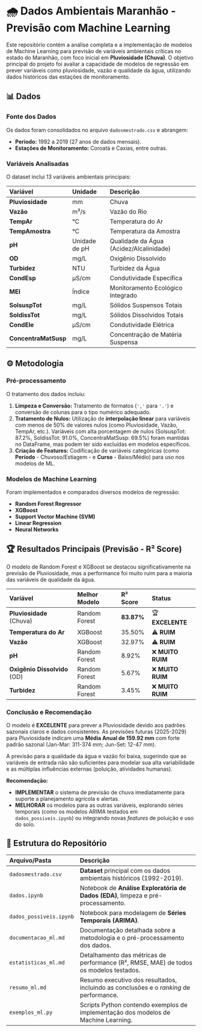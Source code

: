 


# 🌧️ Dados Ambientais Maranhão - Previsão com Machine Learning

Este repositório contém a análise completa e a implementação de modelos de Machine Learning para previsão de variáveis ambientais críticas no estado do Maranhão, com foco inicial em **Pluviosidade (Chuva)**. O objetivo principal do projeto foi avaliar a capacidade de modelos de regressão em prever variáveis como pluviosidade, vazão e qualidade da água, utilizando dados históricos das estações de monitoramento.

## 📊 Dados

### Fonte dos Dados
Os dados foram consolidados no arquivo `dadosmestrado.csv` e abrangem:

* **Período:** 1992 a 2019 (27 anos de dados mensais).
* **Estações de Monitoramento:** Coroatá e Caxias, entre outras.

### Variáveis Analisadas
O dataset inclui 13 variáveis ambientais principais:

| Variável | Unidade | Descrição |
| :--- | :--- | :--- |
| **Pluviosidade** | mm | Chuva |
| **Vazão** | m³/s | Vazão do Rio |
| **TempAr** | °C | Temperatura do Ar |
| **TempAmostra** | °C | Temperatura da Amostra |
| **pH** | Unidade de pH | Qualidade da Água (Acidez/Alcalinidade) |
| **OD** | mg/L | Oxigênio Dissolvido |
| **Turbidez** | NTU | Turbidez da Água |
| **CondEsp** | μS/cm | Condutividade Específica |
| **MEI** | Índice | Monitoramento Ecológico Integrado |
| **SolsuspTot** | mg/L | Sólidos Suspensos Totais |
| **SoldissTot** | mg/L | Sólidos Dissolvidos Totais |
| **CondEle** | μS/cm | Condutividade Elétrica |
| **ConcentraMatSusp** | mg/L | Concentração de Matéria Suspensa |

## ⚙️ Metodologia

### Pré-processamento
O tratamento dos dados incluiu:
1.  **Limpeza e Conversão:** Tratamento de formatos (`','` para `'.'`) e conversão de colunas para o tipo numérico adequado.
2.  **Tratamento de Nulos:** Utilização de **interpolação linear** para variáveis com menos de 50% de valores nulos (como Pluviosidade, Vazão, TempAr, etc.). Variáveis com alta porcentagem de nulos (SolsuspTot: 87.2%, SoldissTot: 91.0%, ConcentraMatSusp: 69.5%) foram mantidas no DataFrame, mas podem ter sido excluídas em modelos específicos.
3.  **Criação de Features:** Codificação de variáveis categóricas (como **Período** - Chuvoso/Estiagem - e **Curso** - Baixo/Médio) para uso nos modelos de ML.

### Modelos de Machine Learning
Foram implementados e comparados diversos modelos de regressão:

* **Random Forest Regressor**
* **XGBoost**
* **Support Vector Machine (SVM)**
* **Linear Regression**
* **Neural Networks**

## 🏆 Resultados Principais (Previsão - R² Score)

O modelo de Random Forest e XGBoost se destacou significativamente na previsão de Pluviosidade, mas a performance foi muito ruim para a maioria das variáveis de qualidade da água.

| Variável | Melhor Modelo | R² Score | Status |
| :--- | :--- | :--- | :--- |
| **Pluviosidade** (Chuva) | Random Forest | **83.87%** | 🏆 **EXCELENTE** |
| **Temperatura do Ar** | XGBoost | 35.50% | ⚠️ **RUIM** |
| **Vazão** | XGBoost | 32.97% | ⚠️ **RUIM** |
| **pH** | Random Forest | 8.92% | ❌ **MUITO RUIM** |
| **Oxigênio Dissolvido** (OD) | Random Forest | 5.67% | ❌ **MUITO RUIM** |
| **Turbidez** | Random Forest | 3.45% | ❌ **MUITO RUIM** |

### Conclusão e Recomendação
O modelo é **EXCELENTE** para prever a Pluviosidade devido aos padrões sazonais claros e dados consistentes. As previsões futuras (2025-2029) para Pluviosidade indicam uma **Média Anual de 159.92 mm** com forte padrão sazonal (Jan-Mar: 311-374 mm; Jun-Set: 12-47 mm).

A previsão para a qualidade da água e vazão foi baixa, sugerindo que as variáveis de entrada não são suficientes para modelar sua alta variabilidade e as múltiplas influências externas (poluição, atividades humanas).

**Recomendação:**
* **IMPLEMENTAR** o sistema de previsão de chuva imediatamente para suporte a planejamento agrícola e alertas.
* **MELHORAR** os modelos para as outras variáveis, explorando séries temporais (como os modelos ARIMA testados em `dados_possiveis.ipynb`) ou integrando novas *features* de poluição e uso do solo.

## 📂 Estrutura do Repositório

| Arquivo/Pasta | Descrição |
| :--- | :--- |
| `dadosmestrado.csv` | **Dataset** principal com os dados ambientais históricos (1992-2019). |
| `dados.ipynb` | Notebook de **Análise Exploratória de Dados (EDA)**, limpeza e pré-processamento. |
| `dados_possiveis.ipynb` | Notebook para modelagem de **Séries Temporais (ARIMA)**. |
| `documentacao_ml.md` | Documentação detalhada sobre a metodologia e o pré-processamento dos dados. |
| `estatisticas_ml.md` | Detalhamento das métricas de performance (R², RMSE, MAE) de todos os modelos testados. |
| `resumo_ml.md` | Resumo executivo dos resultados, incluindo as conclusões e o *ranking* de performance. |
| `exemplos_ml.py` | Scripts Python contendo exemplos de implementação dos modelos de Machine Learning. |
